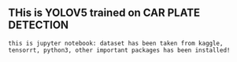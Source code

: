 ## THis is YOLOV5 trained on CAR PLATE DETECTION

```
this is jupyter notebook: dataset has been taken from kaggle,  tensorrt, python3, other important packages has been installed!
```
